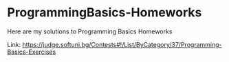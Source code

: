 # ProgrammingBasics-Homeworks

Here are my solutions to Programming Basics Homeworks

Link: https://judge.softuni.bg/Contests#!/List/ByCategory/37/Programming-Basics-Exercises
